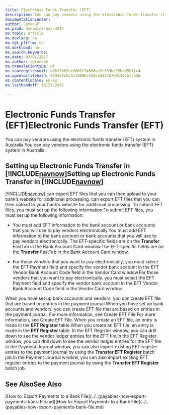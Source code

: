 ```yaml
---
title: Electronic Funds Transfer (EFT)
description: You can pay vendors using the electronic funds transfer (EFT) system in Australia.
documentationcenter: 
author: SorenGP
ms.prod: dynamics-nav-2017
ms.topic: article
ms.devlang: na
ms.tgt_pltfrm: na
ms.workload: na
ms.search.keywords: 
ms.date: 07/01/2017
ms.author: sgroespe
ms.translationtype: HT
ms.sourcegitcommit: b9b1f062ee6009f34698ea2cf33bc25bdd5b11e4
ms.openlocfilehash: 9794e8c5c4c19896c55dcea9f45769142fbfab36
ms.contentlocale: en-au
ms.lasthandoff: 10/23/2017

---
```

# <a name="electronic-funds-transfer-eft"></a><span data-ttu-id="bdef4-103">Electronic Funds Transfer (EFT)</span><span class="sxs-lookup"><span data-stu-id="bdef4-103">Electronic Funds Transfer (EFT)</span></span>
<span data-ttu-id="bdef4-104">You can pay vendors using the electronic funds transfer (EFT) system in Australia.</span><span class="sxs-lookup"><span data-stu-id="bdef4-104">You can pay vendors using the electronic funds transfer (EFT) system in Australia.</span></span>  

## <a name="setting-up-electronic-funds-transfer-in-includenavnowincludesnavnowmdmd"></a><span data-ttu-id="bdef4-105">Setting up Electronic Funds Transfer in [!INCLUDE[navnow](../../includes/navnow_md.md)]</span><span class="sxs-lookup"><span data-stu-id="bdef4-105">Setting up Electronic Funds Transfer in [!INCLUDE[navnow](../../includes/navnow_md.md)]</span></span>  
 [!INCLUDE[navnow](../../includes/navnow_md.md)]<span data-ttu-id="bdef4-106"> can export EFT files that you can then upload to your bank’s website for additional processing.</span><span class="sxs-lookup"><span data-stu-id="bdef4-106"> can export EFT files that you can then upload to your bank’s website for additional processing.</span></span> <span data-ttu-id="bdef4-107">To submit EFT files, you must set up the following information:</span><span class="sxs-lookup"><span data-stu-id="bdef4-107">To submit EFT files, you must set up the following information:</span></span>  

-   <span data-ttu-id="bdef4-108">You must add EFT information to the bank account or bank accounts that you will use to pay vendors electronically.</span><span class="sxs-lookup"><span data-stu-id="bdef4-108">You must add EFT information to the bank account or bank accounts that you will use to pay vendors electronically.</span></span> <span data-ttu-id="bdef4-109">The EFT-specific fields are on the **Transfer** FastTab in the Bank Account Card window.</span><span class="sxs-lookup"><span data-stu-id="bdef4-109">The EFT-specific fields are on the **Transfer** FastTab in the Bank Account Card window.</span></span>  

-   <span data-ttu-id="bdef4-110">For those vendors that you want to pay electronically, you must select the EFT Payment field and specify the vendor bank account in the EFT Vendor Bank Account Code field in the Vendor Card window.</span><span class="sxs-lookup"><span data-stu-id="bdef4-110">For those vendors that you want to pay electronically, you must select the EFT Payment field and specify the vendor bank account in the EFT Vendor Bank Account Code field in the Vendor Card window.</span></span>  

 <span data-ttu-id="bdef4-111">When you have set up bank accounts and vendors, you can create EFT file that are based on entries in the payment journal.</span><span class="sxs-lookup"><span data-stu-id="bdef4-111">When you have set up bank accounts and vendors, you can create EFT file that are based on entries in the payment journal.</span></span> <span data-ttu-id="bdef4-112">For more information, see Create EFT File.</span><span class="sxs-lookup"><span data-stu-id="bdef4-112">For more information, see Create EFT File.</span></span> <span data-ttu-id="bdef4-113">When you create an EFT file, an entry is made in the **EFT Register** table.</span><span class="sxs-lookup"><span data-stu-id="bdef4-113">When you create an EFT file, an entry is made in the **EFT Register** table.</span></span> <span data-ttu-id="bdef4-114">In the EFT Register window, you can drill down to see the vendor ledger entries for the EFT file.</span><span class="sxs-lookup"><span data-stu-id="bdef4-114">In the EFT Register window, you can drill down to see the vendor ledger entries for the EFT file.</span></span> <span data-ttu-id="bdef4-115">In the Payment Journal window, you can also import existing EFT register entries to the payment journal by using the **Transfer EFT Register** batch job.</span><span class="sxs-lookup"><span data-stu-id="bdef4-115">In the Payment Journal window, you can also import existing EFT register entries to the payment journal by using the **Transfer EFT Register** batch job.</span></span>

## <a name="see-also"></a><span data-ttu-id="bdef4-116">See Also</span><span class="sxs-lookup"><span data-stu-id="bdef4-116">See Also</span></span>  
<span data-ttu-id="bdef4-117">[How to: Export Payments to a Bank File](../..(payables-how-export-payments-bank-file.md)</span><span class="sxs-lookup"><span data-stu-id="bdef4-117">[How to: Export Payments to a Bank File](../..(payables-how-export-payments-bank-file.md)</span></span>

